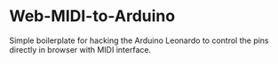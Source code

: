 # Web-MIDI-to-Arduino
Simple boilerplate for hacking the Arduino Leonardo to control the pins directly in browser with MIDI interface.
